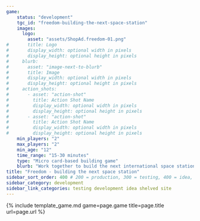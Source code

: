 ```yaml
---
game:
    status: "development"
    tgc_id: "freedom-building-the-next-space-station"
    images:
      logo:
        asset: "assets/ShopAd.freedom-01.png"
#       title: Logo
#       display_width: optional width in pixels
#       display_height: optional height in pixels
#     blurb:
#       asset: "image-next-to-blurb"
#       title: Image
#       display_width: optional width in pixels
#       display_height: optional height in pixels
#     action_shots:
#       - asset: "action-shot"
#         title: Action Shot Name
#         display_width: optional width in pixels
#         display_height: optional height in pixels
#       - asset: "action-shot"
#         title: Action Shot Name
#         display_width: optional width in pixels
#         display_height: optional height in pixels
    min_players: "2"
    max_players: "2"
    min_age: "12"
    time_range: "15-30 minutes"
    type: "Micro card-based building game"
    blurb: "Work together to build the next international space station, but make sure you build more of it to claim international bragging rights!"
title: "Freedom - building the next space station"
sidebar_sort_order: 400 # 200 = production, 300 = testing, 400 = idea, 500 = shelved
sidebar_category: development
sidebar_link_categories: testing development idea shelved site
---
```

{% include template_game.md game=page.game title=page.title url=page.url %}
